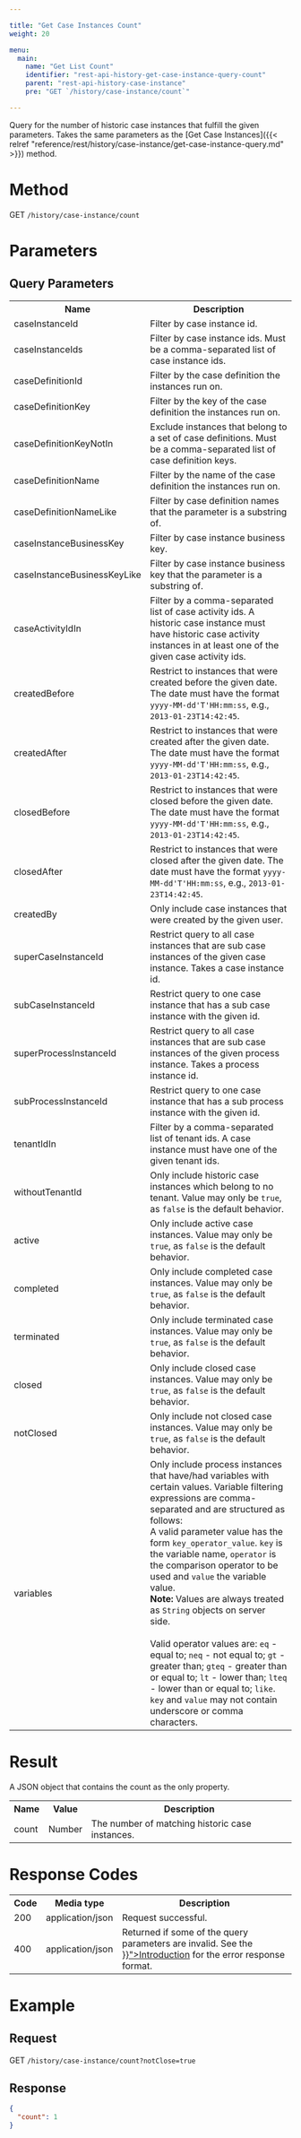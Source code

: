 ```yaml
---

title: "Get Case Instances Count"
weight: 20

menu:
  main:
    name: "Get List Count"
    identifier: "rest-api-history-get-case-instance-query-count"
    parent: "rest-api-history-case-instance"
    pre: "GET `/history/case-instance/count`"

---
```



Query for the number of historic case instances that fulfill the given parameters.  Takes the same
parameters as the [Get Case Instances]({{< relref "reference/rest/history/case-instance/get-case-instance-query.md" >}}) method.


# Method

GET `/history/case-instance/count`


# Parameters

## Query Parameters

<table class="table table-striped">
  <tr>
    <th>Name</th>
    <th>Description</th>
  </tr>
  <tr>
    <td>caseInstanceId</td>
    <td>Filter by case instance id.</td>
  </tr>
  <tr>
    <td>caseInstanceIds</td>
    <td>Filter by case instance ids. Must be a comma-separated list of case instance ids.</td>
  </tr>
    <td>caseDefinitionId</td>
    <td>Filter by the case definition the instances run on.</td>
  </tr>
  <tr>
    <td>caseDefinitionKey</td>
    <td>Filter by the key of the case definition the instances run on.</td>
  </tr>
  <tr>
    <td>caseDefinitionKeyNotIn</td>
    <td>Exclude instances that belong to a set of case definitions. Must be a comma-separated list of case definition keys.</td>
  </tr>
  <tr>
    <td>caseDefinitionName</td>
    <td>Filter by the name of the case definition the instances run on.</td>
  </tr>
  <tr>
    <td>caseDefinitionNameLike</td>
    <td>Filter by case definition names that the parameter is a substring of.</td>
  </tr>
  <tr>
    <td>caseInstanceBusinessKey</td>
    <td>Filter by case instance business key.</td>
  </tr>
  <tr>
    <td>caseInstanceBusinessKeyLike</td>
    <td>Filter by case instance business key that the parameter is a substring of.</td>
  </tr>
  <tr>
    <td>caseActivityIdIn</td>
    <td>Filter by a comma-separated list of case activity ids. A historic case instance must have historic case activity instances in at least one of the given case activity ids.</td>
  </tr>
  <tr>
    <td>createdBefore</td>
    <td>Restrict to instances that were created before the given date. The date must have the format <code>yyyy-MM-dd'T'HH:mm:ss</code>, e.g., <code>2013-01-23T14:42:45</code>.</td>
  </tr>
  <tr>
    <td>createdAfter</td>
    <td>Restrict to instances that were created after the given date. The date must have the format <code>yyyy-MM-dd'T'HH:mm:ss</code>, e.g., <code>2013-01-23T14:42:45</code>.</td>
  </tr>
  <tr>
    <td>closedBefore</td>
    <td>Restrict to instances that were closed before the given date. The date must have the format <code>yyyy-MM-dd'T'HH:mm:ss</code>, e.g., <code>2013-01-23T14:42:45</code>.</td>
  </tr>
  <tr>
    <td>closedAfter</td>
    <td>Restrict to instances that were closed after the given date. The date must have the format <code>yyyy-MM-dd'T'HH:mm:ss</code>, e.g., <code>2013-01-23T14:42:45</code>.</td>
  </tr>
  <tr>
    <td>createdBy</td>
    <td>Only include case instances that were created by the given user.</td>
  </tr>
  <tr>
    <td>superCaseInstanceId</td>
    <td>Restrict query to all case instances that are sub case instances of the given case instance. Takes a case instance id.</td>
  </tr>
  <tr>
    <td>subCaseInstanceId</td>
    <td>Restrict query to one case instance that has a sub case instance with the given id.</td>
  </tr>
  <tr>
    <td>superProcessInstanceId</td>
    <td>Restrict query to all case instances that are sub case instances of the given process instance. Takes a process instance id.</td>
  </tr>
  <tr>
    <td>subProcessInstanceId</td>
    <td>Restrict query to one case instance that has a sub process instance with the given id.</td>
  </tr>
  <tr>
    <td>tenantIdIn</td>
    <td>Filter by a comma-separated list of tenant ids. A case instance must have one of the given tenant ids.</td>
  </tr>
  <tr>
    <td>withoutTenantId</td>
    <td>Only include historic case instances which belong to no tenant. Value may only be <code>true</code>, as <code>false</code> is the default behavior.</td>
  </tr>
  <tr>
    <td>active</td>
    <td>Only include active case instances. Value may only be <code>true</code>, as <code>false</code> is the default behavior.</td>
  </tr>
  <tr>
    <td>completed</td>
    <td>Only include completed case instances. Value may only be <code>true</code>, as <code>false</code> is the default behavior.</td>
  </tr>
  <tr>
    <td>terminated</td>
    <td>Only include terminated case instances. Value may only be <code>true</code>, as <code>false</code> is the default behavior.</td>
  </tr>
  <tr>
    <td>closed</td>
    <td>Only include closed case instances. Value may only be <code>true</code>, as <code>false</code> is the default behavior.</td>
  </tr>
  <tr>
    <td>notClosed</td>
    <td>Only include not closed case instances. Value may only be <code>true</code>, as <code>false</code> is the default behavior.</td>
  </tr>
  <tr>
    <td>variables</td>
    <td>Only include process instances that have/had variables with certain values.
    Variable filtering expressions are comma-separated and are structured as follows:<br/>
    A valid parameter value has the form <code>key_operator_value</code>.
    <code>key</code> is the variable name, <code>operator</code> is the comparison operator to be used and <code>value</code> the variable value.<br/>
    <strong>Note:</strong> Values are always treated as <code>String</code> objects on server side.<br/>
    <br/>
    Valid operator values are: <code>eq</code> - equal to; <code>neq</code> - not equal to; <code>gt</code> - greater than;
    <code>gteq</code> - greater than or equal to; <code>lt</code> - lower than; <code>lteq</code> - lower than or equal to;
    <code>like</code>.<br/>
    <code>key</code> and <code>value</code> may not contain underscore or comma characters.
    </td>
  </tr>
</table>


# Result

A JSON object that contains the count as the only property.

<table class="table table-striped">
  <tr>
    <th>Name</th>
    <th>Value</th>
    <th>Description</th>
  </tr>
  <tr>
    <td>count</td>
    <td>Number</td>
    <td>The number of matching historic case instances.</td>
  </tr>
</table>


# Response Codes

<table class="table table-striped">
  <tr>
    <th>Code</th>
    <th>Media type</th>
    <th>Description</th>
  </tr>
  <tr>
    <td>200</td>
    <td>application/json</td>
    <td>Request successful.</td>
  </tr>
  <tr>
    <td>400</td>
    <td>application/json</td>
    <td>Returned if some of the query parameters are invalid. See the <a href="{{< relref "reference/rest/overview/index.md#error-handling" >}}">Introduction</a> for the error response format.</td>
  </tr>
</table>


# Example

## Request

GET `/history/case-instance/count?notClose=true`

## Response

```json
{
  "count": 1
}
```
